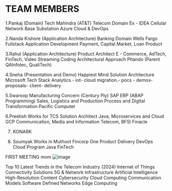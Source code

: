 # TEAM MEMBERS 
1.Pankaj (Domain)
        Tech Mahindra (AT&T)
	Telecom Domain
	Ex - IDEA Cellular
	Network 
	Base Substation
	Azure Cloud & DevOps

2.Nanda Kishore (Application Architecture)
	Banking Domain
	Wells Fargo
	Fullstack Application Development
	Payment, Capital Market, Loan Product

3.Rahul (Application Architecture)
	Product Architect
	E - Commerce, AdTech, FinTech, Video Streaming
	Coding 
	Architectural Approach
	Phando (Parent QAInfotec, QualiTech)

4.Sneha (Presentation and Demo)
	Happiest Mind
	Solution Architecture
        Microsoft Tech Stack 
        Analytics - iot- cloud migration.- pocs - demos- proposals- client- delivery 

5.Swaroop 
	Manufacturing Concern (Century Ply)
	SAP ERP (ABAP Programming)
	Sales, Logistics and Production
	Process and Digital Transformation
	Pacific Computer

6.Preetish
	Works for TCS
	Solution Architect 
	Java, Microservices and Cloud 
	GCP
	Communication, Media and Information
	Telecom, BFSI 
	Finacle
 
 7. KONARK

 8. Soumyak
	Works in Muthoot Fincorp One
	Product Delivery
	DevOps
	Cloud
	Program
	Java
	FinTech




FIRST MEETING mom
![image](https://github.com/user-attachments/assets/c2e2993a-b9c6-4143-be40-88fba76f4664)

Top 10 Latest Trends in the Telecom Industry (2024)
Internet of Things
Connectivity Solutions
5G & Network Infrastructure
Artificial Intelligence
High-Resolution Content
Cybersecurity
Cloud Computing
Communication Models
Software Defined Networks
Edge Computing
